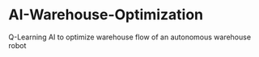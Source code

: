 # AI-Warehouse-Optimization
Q-Learning AI to optimize warehouse flow of an autonomous warehouse robot
